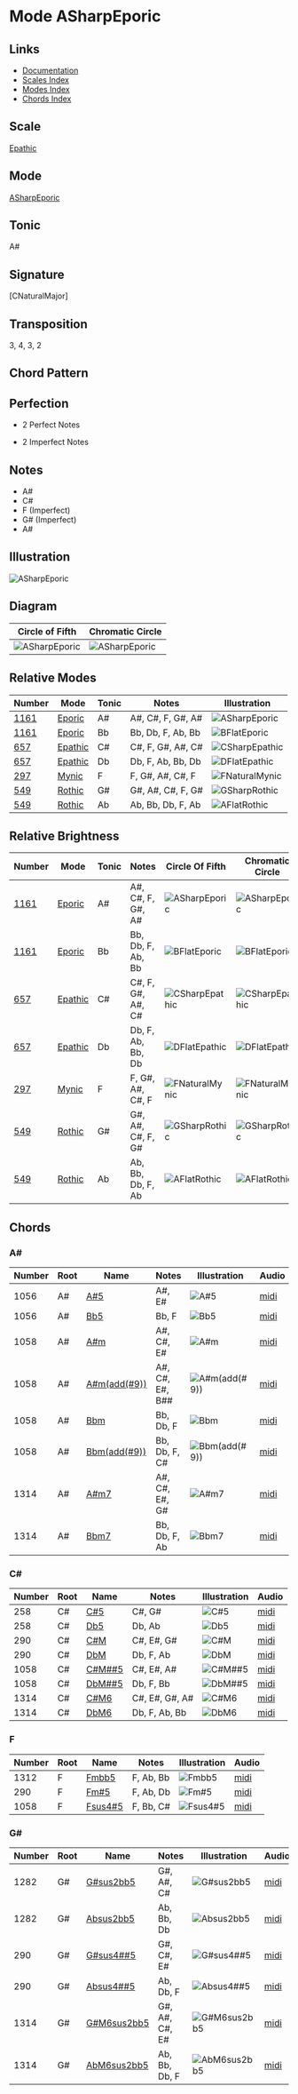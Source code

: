 # Mode ASharpEporic

## Links

- [Documentation](README.md)
- [Scales Index](Scales.md)
- [Modes Index](Modes.md)
- [Chords Index](Chords.md)

## Scale

[Epathic](ScaleEpathic.md)

## Mode

[ASharpEporic](ModeASharpEporic.md)

## Tonic

A#

## Signature

[CNaturalMajor]

## Transposition

3, 4, 3, 2

## Chord Pattern



## Perfection

 - 2 Perfect Notes

 - 2 Imperfect Notes

## Notes

- A#
- C#
- F (Imperfect)
- G# (Imperfect)
- A#

## Illustration

![ASharpEporic](ModeASharpEporic.png)

## Diagram

| Circle of Fifth | Chromatic Circle |
|-----------------|------------------|
| ![ASharpEporic](CircleOfFifthModeASharpEporic.png) | ![ASharpEporic](ChromaticCircleModeASharpEporic.png) |
## Relative Modes

| Number | Mode | Tonic | Notes | Illustration |
|--------|------|-------|-------|--------------|
| [1161](https://ianring.com/musictheory/scales/1161) | [Eporic](ModeEporic.md) | A# | A#, C#, F, G#, A# | ![ASharpEporic](ModeASharpEporic.png) |
| [1161](https://ianring.com/musictheory/scales/1161) | [Eporic](ModeEporic.md) | Bb | Bb, Db, F, Ab, Bb | ![BFlatEporic](ModeBFlatEporic.png) |
| [657](https://ianring.com/musictheory/scales/657) | [Epathic](ModeEpathic.md) | C# | C#, F, G#, A#, C# | ![CSharpEpathic](ModeCSharpEpathic.png) |
| [657](https://ianring.com/musictheory/scales/657) | [Epathic](ModeEpathic.md) | Db | Db, F, Ab, Bb, Db | ![DFlatEpathic](ModeDFlatEpathic.png) |
| [297](https://ianring.com/musictheory/scales/297) | [Mynic](ModeMynic.md) | F | F, G#, A#, C#, F | ![FNaturalMynic](ModeFNaturalMynic.png) |
| [549](https://ianring.com/musictheory/scales/549) | [Rothic](ModeRothic.md) | G# | G#, A#, C#, F, G# | ![GSharpRothic](ModeGSharpRothic.png) |
| [549](https://ianring.com/musictheory/scales/549) | [Rothic](ModeRothic.md) | Ab | Ab, Bb, Db, F, Ab | ![AFlatRothic](ModeAFlatRothic.png) |
## Relative Brightness

| Number | Mode | Tonic | Notes | Circle Of Fifth | Chromatic Circle |
|--------|------|-------|-------|-----------------|------------------|
| [1161](https://ianring.com/musictheory/scales/1161) | [Eporic](ModeEporic.md) | A# | A#, C#, F, G#, A# | ![ASharpEporic](CircleOfFifthModeASharpEporic.png) | ![ASharpEporic](ChromaticCircleModeASharpEporic.png) |
| [1161](https://ianring.com/musictheory/scales/1161) | [Eporic](ModeEporic.md) | Bb | Bb, Db, F, Ab, Bb | ![BFlatEporic](CircleOfFifthModeBFlatEporic.png) | ![BFlatEporic](ChromaticCircleModeBFlatEporic.png) |
| [657](https://ianring.com/musictheory/scales/657) | [Epathic](ModeEpathic.md) | C# | C#, F, G#, A#, C# | ![CSharpEpathic](CircleOfFifthModeCSharpEpathic.png) | ![CSharpEpathic](ChromaticCircleModeCSharpEpathic.png) |
| [657](https://ianring.com/musictheory/scales/657) | [Epathic](ModeEpathic.md) | Db | Db, F, Ab, Bb, Db | ![DFlatEpathic](CircleOfFifthModeDFlatEpathic.png) | ![DFlatEpathic](ChromaticCircleModeDFlatEpathic.png) |
| [297](https://ianring.com/musictheory/scales/297) | [Mynic](ModeMynic.md) | F | F, G#, A#, C#, F | ![FNaturalMynic](CircleOfFifthModeFNaturalMynic.png) | ![FNaturalMynic](ChromaticCircleModeFNaturalMynic.png) |
| [549](https://ianring.com/musictheory/scales/549) | [Rothic](ModeRothic.md) | G# | G#, A#, C#, F, G# | ![GSharpRothic](CircleOfFifthModeGSharpRothic.png) | ![GSharpRothic](ChromaticCircleModeGSharpRothic.png) |
| [549](https://ianring.com/musictheory/scales/549) | [Rothic](ModeRothic.md) | Ab | Ab, Bb, Db, F, Ab | ![AFlatRothic](CircleOfFifthModeAFlatRothic.png) | ![AFlatRothic](ChromaticCircleModeAFlatRothic.png) |

## Chords

### A#

| Number | Root | Name | Notes | Illustration | Audio |
|--------|------|------|-------|--------------|-------|
| 1056 | A# | [A#5](ChordASharpPowerChord.md) | A#, E# | ![A#5](ChordASharpPowerChordRootPosition.png) | [midi](ChordASharpPowerChordRootPosition.mid) |
| 1056 | A# | [Bb5](ChordBFlatPowerChord.md) | Bb, F | ![Bb5](ChordBFlatPowerChordRootPosition.png) | [midi](ChordBFlatPowerChordRootPosition.mid) |
| 1058 | A# | [A#m](ChordASharpMinor.md) | A#, C#, E# | ![A#m](ChordASharpMinorRootPosition.png) | [midi](ChordASharpMinorRootPosition.mid) |
| 1058 | A# | [A#m(add(#9))](ChordASharpMinorAddSharpNinth.md) | A#, C#, E#, B## | ![A#m(add(#9))](ChordASharpMinorAddSharpNinthRootPosition.png) | [midi](ChordASharpMinorAddSharpNinthRootPosition.mid) |
| 1058 | A# | [Bbm](ChordBFlatMinor.md) | Bb, Db, F | ![Bbm](ChordBFlatMinorRootPosition.png) | [midi](ChordBFlatMinorRootPosition.mid) |
| 1058 | A# | [Bbm(add(#9))](ChordBFlatMinorAddSharpNinth.md) | Bb, Db, F, C# | ![Bbm(add(#9))](ChordBFlatMinorAddSharpNinthRootPosition.png) | [midi](ChordBFlatMinorAddSharpNinthRootPosition.mid) |
| 1314 | A# | [A#m7](ChordASharpMinorSeventh.md) | A#, C#, E#, G# | ![A#m7](ChordASharpMinorSeventhRootPosition.png) | [midi](ChordASharpMinorSeventhRootPosition.mid) |
| 1314 | A# | [Bbm7](ChordBFlatMinorSeventh.md) | Bb, Db, F, Ab | ![Bbm7](ChordBFlatMinorSeventhRootPosition.png) | [midi](ChordBFlatMinorSeventhRootPosition.mid) |

### C#

| Number | Root | Name | Notes | Illustration | Audio |
|--------|------|------|-------|--------------|-------|
| 258 | C# | [C#5](ChordCSharpPowerChord.md) | C#, G# | ![C#5](ChordCSharpPowerChordRootPosition.png) | [midi](ChordCSharpPowerChordRootPosition.mid) |
| 258 | C# | [Db5](ChordDFlatPowerChord.md) | Db, Ab | ![Db5](ChordDFlatPowerChordRootPosition.png) | [midi](ChordDFlatPowerChordRootPosition.mid) |
| 290 | C# | [C#M](ChordCSharpMajor.md) | C#, E#, G# | ![C#M](ChordCSharpMajorRootPosition.png) | [midi](ChordCSharpMajorRootPosition.mid) |
| 290 | C# | [DbM](ChordDFlatMajor.md) | Db, F, Ab | ![DbM](ChordDFlatMajorRootPosition.png) | [midi](ChordDFlatMajorRootPosition.mid) |
| 1058 | C# | [C#M##5](ChordCSharpMajorDoubleSharpFifth.md) | C#, E#, A# | ![C#M##5](ChordCSharpMajorDoubleSharpFifthRootPosition.png) | [midi](ChordCSharpMajorDoubleSharpFifthRootPosition.mid) |
| 1058 | C# | [DbM##5](ChordDFlatMajorDoubleSharpFifth.md) | Db, F, Bb | ![DbM##5](ChordDFlatMajorDoubleSharpFifthRootPosition.png) | [midi](ChordDFlatMajorDoubleSharpFifthRootPosition.mid) |
| 1314 | C# | [C#M6](ChordCSharpMajorSixth.md) | C#, E#, G#, A# | ![C#M6](ChordCSharpMajorSixthRootPosition.png) | [midi](ChordCSharpMajorSixthRootPosition.mid) |
| 1314 | C# | [DbM6](ChordDFlatMajorSixth.md) | Db, F, Ab, Bb | ![DbM6](ChordDFlatMajorSixthRootPosition.png) | [midi](ChordDFlatMajorSixthRootPosition.mid) |

### F

| Number | Root | Name | Notes | Illustration | Audio |
|--------|------|------|-------|--------------|-------|
| 1312 | F | [Fmbb5](ChordFNaturalMinorDoubleFlatFifth.md) | F, Ab, Bb | ![Fmbb5](ChordFNaturalMinorDoubleFlatFifthRootPosition.png) | [midi](ChordFNaturalMinorDoubleFlatFifthRootPosition.mid) |
| 290 | F | [Fm#5](ChordFNaturalMinorSharpFifth.md) | F, Ab, Db | ![Fm#5](ChordFNaturalMinorSharpFifthRootPosition.png) | [midi](ChordFNaturalMinorSharpFifthRootPosition.mid) |
| 1058 | F | [Fsus4#5](ChordFNaturalSuspendedFourthSharpFifth.md) | F, Bb, C# | ![Fsus4#5](ChordFNaturalSuspendedFourthSharpFifthRootPosition.png) | [midi](ChordFNaturalSuspendedFourthSharpFifthRootPosition.mid) |

### G#

| Number | Root | Name | Notes | Illustration | Audio |
|--------|------|------|-------|--------------|-------|
| 1282 | G# | [G#sus2bb5](ChordGSharpSuspendedSecondDoubleFlatFifth.md) | G#, A#, C# | ![G#sus2bb5](ChordGSharpSuspendedSecondDoubleFlatFifthRootPosition.png) | [midi](ChordGSharpSuspendedSecondDoubleFlatFifthRootPosition.mid) |
| 1282 | G# | [Absus2bb5](ChordAFlatSuspendedSecondDoubleFlatFifth.md) | Ab, Bb, Db | ![Absus2bb5](ChordAFlatSuspendedSecondDoubleFlatFifthRootPosition.png) | [midi](ChordAFlatSuspendedSecondDoubleFlatFifthRootPosition.mid) |
| 290 | G# | [G#sus4##5](ChordGSharpSuspendedFourthDoubleSharpFifth.md) | G#, C#, E# | ![G#sus4##5](ChordGSharpSuspendedFourthDoubleSharpFifthRootPosition.png) | [midi](ChordGSharpSuspendedFourthDoubleSharpFifthRootPosition.mid) |
| 290 | G# | [Absus4##5](ChordAFlatSuspendedFourthDoubleSharpFifth.md) | Ab, Db, F | ![Absus4##5](ChordAFlatSuspendedFourthDoubleSharpFifthRootPosition.png) | [midi](ChordAFlatSuspendedFourthDoubleSharpFifthRootPosition.mid) |
| 1314 | G# | [G#M6sus2bb5](ChordGSharpMajorSixthSuspendedSecondDoubleFlatFifth.md) | G#, A#, C#, E# | ![G#M6sus2bb5](ChordGSharpMajorSixthSuspendedSecondDoubleFlatFifthRootPosition.png) | [midi](ChordGSharpMajorSixthSuspendedSecondDoubleFlatFifthRootPosition.mid) |
| 1314 | G# | [AbM6sus2bb5](ChordAFlatMajorSixthSuspendedSecondDoubleFlatFifth.md) | Ab, Bb, Db, F | ![AbM6sus2bb5](ChordAFlatMajorSixthSuspendedSecondDoubleFlatFifthRootPosition.png) | [midi](ChordAFlatMajorSixthSuspendedSecondDoubleFlatFifthRootPosition.mid) |

